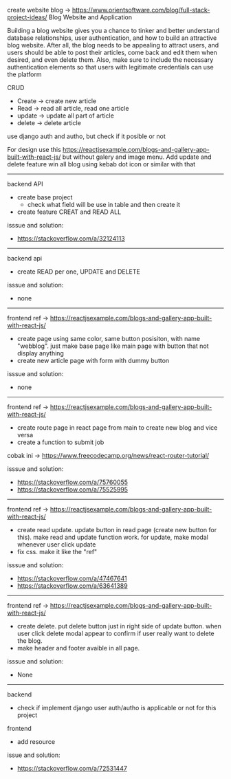 create website blog
-> https://www.orientsoftware.com/blog/full-stack-project-ideas/
Blog Website and Application

Building a blog website gives you a chance to tinker and better understand database relationships, user authentication, and how to build an attractive blog website. After all, the blog needs to be appealing to attract users, and users should be able to post their articles, come back and edit them when desired, and even delete them. Also, make sure to include the necessary authentication elements so that users with legitimate credentials can use the platform

CRUD
- Create -> create new article
- Read -> read all article, read one article
- update -> update all part of article
- delete -> delete article

use django auth and autho, but check if it posible or not

For design use this https://reactjsexample.com/blogs-and-gallery-app-built-with-react-js/ but without galery and image menu.
Add update and delete feature win all blog using kebab dot icon or similar with that

---------------------------------------
backend API
- create base project
  - check what field will be use in table and then create it 
- create feature CREAT and READ ALL

isssue and solution:
- https://stackoverflow.com/a/32124113
----------------------------------------
backend api
- create READ per one, UPDATE and DELETE

isssue and solution:
- none
---------------------------------------
frontend
ref -> https://reactjsexample.com/blogs-and-gallery-app-built-with-react-js/
- create page using same color, same button posisiton, with name "webblog".
  just make base page like main page with button that not display anything
- create new article page with form with dummy button

isssue and solution:
- none
----------------------------------------
frontend
ref -> https://reactjsexample.com/blogs-and-gallery-app-built-with-react-js/
- create route page in react page from main to create new blog and vice versa
- create a function to submit job

cobak ini 
-> https://www.freecodecamp.org/news/react-router-tutorial/

isssue and solution:
- https://stackoverflow.com/a/75760055
- https://stackoverflow.com/a/75525995
----------------------------------------
frontend
ref -> https://reactjsexample.com/blogs-and-gallery-app-built-with-react-js/
- create read update. update button in read page (create new button for this).
make read and update function work. for update, make modal whenever user click update
- fix css. make it like the "ref"

isssue and solution:
- https://stackoverflow.com/a/47467641
- https://stackoverflow.com/a/63641389
----------------------------------------
frontend
ref -> https://reactjsexample.com/blogs-and-gallery-app-built-with-react-js/
- create delete. put delete button just in right side of update button. when user click delete modal appear
to confirm if user really want to delete the blog.
- make header and footer avaible in all page.

isssue and solution:
- None
----------------------------------------
backend
- check if implement django user auth/autho is applicable or not for this project

frontend
- add resource

issue and solution:
- https://stackoverflow.com/a/72531447


